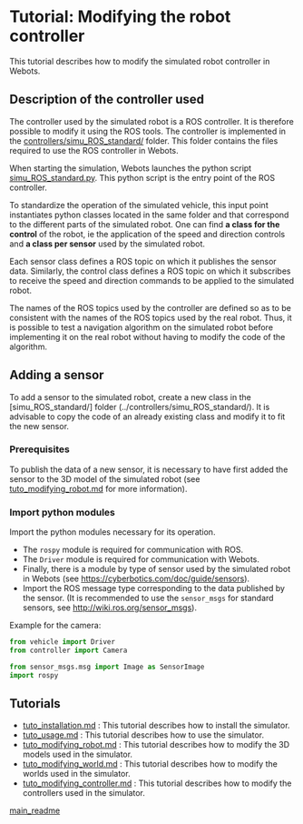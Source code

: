 # Tutorial: Modifying the robot controller

This tutorial describes how to modify the simulated robot controller in Webots.

## Description of the controller used

The controller used by the simulated robot is a ROS controller. It is therefore possible to modify it using the ROS tools. The controller is implemented in the [controllers/simu_ROS_standard/](../controllers/simu_ROS_standard/) folder. This folder contains the files required to use the ROS controller in Webots.

When starting the simulation, Webots launches the python script [simu_ROS_standard.py](../controllers/simu_ROS_standard/simu_ROS_standard.py). This python script is the entry point of the ROS controller.

To standardize the operation of the simulated vehicle, this input point instantiates python classes located in the same folder and that correspond to the different parts of the simulated robot. One can find **a class for the control** of the robot, ie the application of the speed and direction controls and **a class per sensor** used by the simulated robot.

Each sensor class defines a ROS topic on which it publishes the sensor data. Similarly, the control class defines a ROS topic on which it subscribes to receive the speed and direction commands to be applied to the simulated robot.

The names of the ROS topics used by the controller are defined so as to be consistent with the names of the ROS topics used by the real robot. Thus, it is possible to test a navigation algorithm on the simulated robot before implementing it on the real robot without having to modify the code of the algorithm.

## Adding a sensor

To add a sensor to the simulated robot, create a new class in the [simu_ROS_standard/] folder (../controllers/simu_ROS_standard/). It is advisable to copy the code of an already existing class and modify it to fit the new sensor.


### Prerequisites

To publish the data of a new sensor, it is necessary to have first added the sensor to the 3D model of the simulated robot (see [tuto_modifying_robot.md](tuto_modifying_robot.md) for more information).

### Import python modules
Import the python modules necessary for its operation.
- The ```rospy``` module is required for communication with ROS.
- The ```Driver``` module is required for communication with Webots.
- Finally, there is a module by type of sensor used by the simulated robot in Webots (see https://cyberbotics.com/doc/guide/sensors). 
- Import the ROS message type corresponding to the data published by the sensor. (It is recommended to use the ```sensor_msgs``` for standard sensors, see http://wiki.ros.org/sensor_msgs).

Example for the camera:
```python
from vehicle import Driver
from controller import Camera

from sensor_msgs.msg import Image as SensorImage
import rospy
```

## Tutorials

- [tuto_installation.md](tutorials/tuto_installation.md) : This tutorial describes how to install the simulator.
- [tuto_usage.md](tutorials/tuto_usage.md) : This tutorial describes how to use the simulator.
- [tuto_modifying_robot.md](tutorials/tuto_modifying_robot.md) : This tutorial describes how to modify the 3D models used in the simulator.
- [tuto_modifying_world.md](tutorials/tuto_modifying_world.md) : This tutorial describes how to modify the worlds used in the simulator.
- [tuto_modifying_controller.md](tutorials/tuto_modifying_controller.md) : This tutorial describes how to modify the controllers used in the simulator.

[main_readme](../README.md)